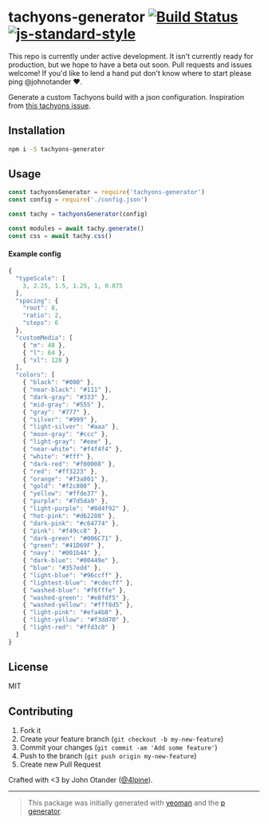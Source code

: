 # tachyons-generator [![Build Status](https://secure.travis-ci.org/johnotander/tachyons-generator.svg?branch=master)](https://travis-ci.org/johnotander/tachyons-generator) [![js-standard-style](https://img.shields.io/badge/code%20style-standard-brightgreen.svg?style=flat)](https://github.com/feross/standard)

This repo is currently under active development.
It isn't currently ready for production, but we hope to have a beta out soon.
Pull requests and issues welcome!
If you'd like to lend a hand put don't know where to start please ping @johnotander :heart:.

Generate a custom Tachyons build with a json configuration.
Inspiration from [this tachyons issue](https://github.com/tachyons-css/tachyons/issues/224).

## Installation

```bash
npm i -S tachyons-generator
```

## Usage

```javascript
const tachyonsGenerator = require('tachyons-generator')
const config = require('./config.json')

const tachy = tachyonsGenerator(config)

const modules = await tachy.generate()
const css = await tachy.css()
```

#### Example config

```js
{
  "typeScale": [
    3, 2.25, 1.5, 1.25, 1, 0.875
  ],
  "spacing": {
    "root": 8,
    "ratio": 2,
    "steps": 6
  },
  "customMedia": [
    { "m": 48 },
    { "l": 64 },
    { "xl": 128 }
  ],
  "colors": [
    { "black": "#000" },
    { "near-black": "#111" },
    { "dark-gray": "#333" },
    { "mid-gray": "#555" },
    { "gray": "#777" },
    { "silver": "#999" },
    { "light-silver": "#aaa" },
    { "moon-gray": "#ccc" },
    { "light-gray": "#eee" },
    { "near-white": "#f4f4f4" },
    { "white": "#fff" },
    { "dark-red": "#f00008" },
    { "red": "#ff3223" },
    { "orange": "#f3a801" },
    { "gold": "#f2c800" },
    { "yellow": "#ffde37" },
    { "purple": "#7d5da9" },
    { "light-purple": "#8d4f92" },
    { "hot-pink": "#d62288" },
    { "dark-pink": "#c64774" },
    { "pink": "#f49cc8" },
    { "dark-green": "#006C71" },
    { "green": "#41D69F" },
    { "navy": "#001b44" },
    { "dark-blue": "#00449e" },
    { "blue": "#357edd" },
    { "light-blue": "#96ccff" },
    { "lightest-blue": "#cdecff" },
    { "washed-blue": "#f6fffe" },
    { "washed-green": "#e8fdf5" },
    { "washed-yellow": "#fff8d5" },
    { "light-pink": "#efa4b8" },
    { "light-yellow": "#f3dd70" },
    { "light-red": "#ffd3c0" }
  ]
}
```

## License

MIT

## Contributing

1. Fork it
2. Create your feature branch (`git checkout -b my-new-feature`)
3. Commit your changes (`git commit -am 'Add some feature'`)
4. Push to the branch (`git push origin my-new-feature`)
5. Create new Pull Request

Crafted with <3 by John Otander ([@4lpine](https://twitter.com/4lpine)).

***

> This package was initially generated with [yeoman](http://yeoman.io) and the [p generator](https://github.com/johnotander/generator-p.git).

